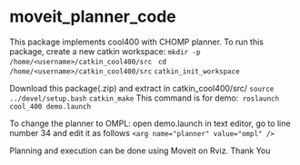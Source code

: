 # moveit_planner_code
This package implements cool400 with CHOMP planner. To run this package, create a new catkin workspace:
`mkdir -p `
`/home/<username>/catkin_cool400/src `
`cd /home/<username>/catkin_cool400/src`
`catkin_init_workspace`

Download this package(.zip) and extract in catkin_cool400/src/ 
`source ../devel/setup.bash`
`catkin_make`
This command is for demo:`
roslaunch cool_400 demo.launch`

To change the planner to OMPL: open demo.launch in text editor, go to line number 34 and edit it as follows
`<arg name="planner" value="ompl" />`

Planning and execution can be done using Moveit on Rviz.
Thank You
